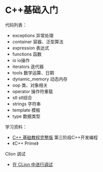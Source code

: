 # C++基础入门

代码列表：

- exceptions 异常处理
- container 容器、泛型算法
- expression 表达式
- functions 函数
- io io操作
- iterators 迭代器
- tools 数学运算、日期
- dynamic_memory 动态内存
- oop 类、对象相关
- operator 操作符重载
- stl stl综合
- strings 字符串
- template 模板
- type 数据类型

学习资料：

- [C++ 基础教程完整版](http://yun.itheima.com/course/275.html) 第三阶段C++开发编程
- 《C++ Prime》

Clion 调试

- [在 CLion 中进行调试](https://blog.jetbrains.com/cn/2019/05/%E5%9C%A8-clion-%E4%B8%AD%E8%BF%9B%E8%A1%8C%E8%B0%83%E8%AF%95/)
